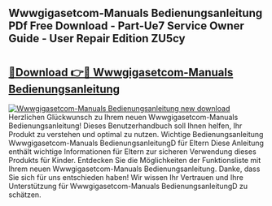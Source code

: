 ## Wwwgigasetcom-Manuals Bedienungsanleitung PDf Free Download - Part-Ue7 Service Owner Guide - User Repair Edition ZU5cy

# <h2><a href="http://df0nnd.blite.top/?on=Wwwgigasetcom-Manuals+Bedienungsanleitung">🔗Download 👉🔴 Wwwgigasetcom-Manuals Bedienungsanleitung</a></h2>

[![Wwwgigasetcom-Manuals Bedienungsanleitung new download](https://i.imgur.com/lujVjoI.png)](http://df0nnd.blite.top/?on=Wwwgigasetcom-Manuals+Bedienungsanleitung)
Herzlichen Glückwunsch zu Ihrem neuen Wwwgigasetcom-Manuals Bedienungsanleitung! Dieses Benutzerhandbuch soll Ihnen helfen, Ihr Produkt zu verstehen und optimal zu nutzen. Wichtige Bedienungsanleitung Wwwgigasetcom-Manuals BedienungsanleitungD für Eltern Diese Anleitung enthält wichtige Informationen für Eltern zur sicheren Verwendung dieses Produkts für Kinder. Entdecken Sie die Möglichkeiten der Funktionsliste mit Ihrem neuen Wwwgigasetcom-Manuals Bedienungsanleitung. Danke, dass Sie sich für uns entschieden haben! Wir wissen Ihr Vertrauen und Ihre Unterstützung für Wwwgigasetcom-Manuals BedienungsanleitungD zu schätzen.

